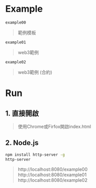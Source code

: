 # Example

`example00`
> 範例模板

`example01`
> web3範例

`example02`
> web3範例 (合約)

# Run

## 1. 直接開啟

> 使用Chrome或Firfox開啟index.html

## 2. Node.js

```Bash
npm install http-server -g
http-server
```
> http://localhost:8080/example00  
> http://localhost:8080/example01  
> http://localhost:8080/example02